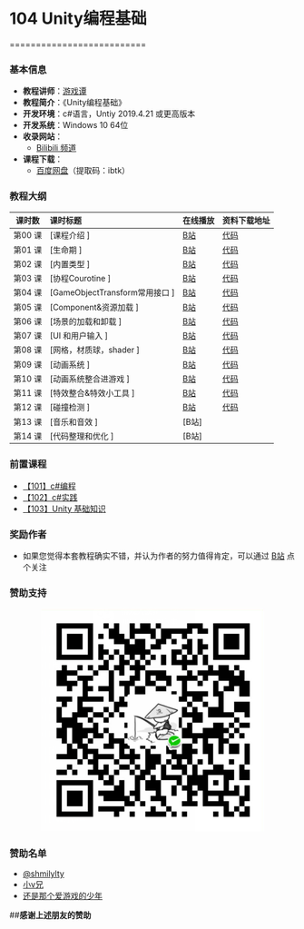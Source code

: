 # 104 Unity编程基础

==========================

### 基本信息

- **教程讲师**：[游戏谭](https://space.bilibili.com/481436151)
- **教程简介**：《Unity编程基础》 
- **开发环境**：c#语言，Untiy 2019.4.21 或更高版本
- **开发系统**：Windows 10 64位
- **收录网站**：
	- [Bilibili 频道](https://space.bilibili.com/481436151/channel/detail?cid=190825&ctype=0) 
- **课程下载**：
	- [百度网盘](https://pan.baidu.com/s/1oSfKaLhADHtpYqsuHPPUbQ)（提取码：ibtk）


### 教程大纲

| 课时数 | 课时标题 | 在线播放 |资料下载地址|
|:-----:|:--------|:-------|:-------|
|第00 课|[课程介绍                   ]|[B站](https://www.bilibili.com/video/BV19V411p7gk?p=1)|[代码](https://github.com/GamesTan/104_UnityScriptTutorial/archive/refs/tags/v0.1.4.zip)   	    																
|第01 课|[生命期						]|[B站](https://www.bilibili.com/video/BV19V411p7gk?p=2)|[代码](https://github.com/GamesTan/104_UnityScriptTutorial/archive/refs/tags/v0.1.4.zip)         	    										
|第02 课|[内置类型					]|[B站](https://www.bilibili.com/video/BV19V411p7gk?p=3)|[代码](https://github.com/GamesTan/104_UnityScriptTutorial/archive/refs/tags/v0.1.4.zip)         	    										
|第03 课|[协程Courotine				]|[B站](https://www.bilibili.com/video/BV19V411p7gk?p=4)|[代码](https://github.com/GamesTan/104_UnityScriptTutorial/archive/refs/tags/v0.1.4.zip)        	    											
|第04 课|[GameObjectTransform常用接口	]|[B站](https://www.bilibili.com/video/BV19V411p7gk?p=5)|[代码](https://github.com/GamesTan/104_UnityScriptTutorial/archive/refs/tags/v0.1.4.zip)    	    															
|第05 课|[Component&资源加载			]|[B站](https://www.bilibili.com/video/BV19V411p7gk?p=6)|[代码](https://github.com/GamesTan/104_UnityScriptTutorial/archive/refs/tags/v0.1.4.zip)      	    													
|第06 课|[场景的加载和卸载			]|[B站](https://www.bilibili.com/video/BV19V411p7gk?p=7)|[代码](https://github.com/GamesTan/104_UnityScriptTutorial/archive/refs/tags/v0.1.4.zip)       	    												
|第07 课|[UI 和用户输入				]|[B站](https://www.bilibili.com/video/BV14L411p7Yg/)   |[代码](https://github.com/GamesTan/104_UnityScriptTutorial/archive/refs/tags/v0.1.4.zip)     											
|第08 课|[网格，材质球，shader		]|[B站](https://www.bilibili.com/video/BV1yb4y1C773/)   |[代码](https://github.com/GamesTan/104_UnityScriptTutorial/archive/refs/tags/v0.1.4.zip)     													
|第09 课|[动画系统					]|[B站](https://www.bilibili.com/video/BV1X54y1H7iS/)   |[代码](https://github.com/GamesTan/104_UnityScriptTutorial/archive/refs/tags/v0.1.4.zip)        										
|第10 课|[动画系统整合进游戏			]|[B站](https://www.bilibili.com/video/BV1h44y1q7CJ/)   |[代码](https://github.com/GamesTan/104_UnityScriptTutorial/archive/refs/tags/v0.1.4.zip)     												
|第11 课|[特效整合&特效小工具			]|[B站](https://www.bilibili.com/video/BV1FL411W7cp/)   |[代码](https://github.com/GamesTan/104_UnityScriptTutorial/archive/refs/tags/v0.1.4.zip)     													
|第12 课|[碰撞检测					]|[B站](https://www.bilibili.com/video/BV1aX4y1w7zx/)   |[代码](https://github.com/GamesTan/104_UnityScriptTutorial/archive/refs/tags/v0.1.4.zip)        										
|第13 课|[音乐和音效					]|[B站]	             									
|第14 课|[代码整理和优化				]|[B站]	             										
                 



### 前置课程
- [【101】c#编程](https://www.bilibili.com/video/BV1sy4y1u7cw)
- [【102】c#实践](https://www.bilibili.com/video/BV1sy4y1u7cw)
- [【103】Unity 基础知识](https://www.bilibili.com/video/BV1sy4y1u7cw)


### 奖励作者
- 如果您觉得本套教程确实不错，并认为作者的努力值得肯定，可以通过 [B站](https://space.bilibili.com/481436151) 点个关注

### **赞助支持**
<p align="center"><img src="https://raw.githubusercontent.com/GamesTan/104_UnityScriptTutorial/master/Pics/wechat.png" width="393"></p>

### **赞助名单**
- [@shmilylty](https://github.com/shmilylty/)
- [小v兄](https://space.bilibili.com/23576803)
- [还是那个爱游戏的少年](https://space.bilibili.com/396650807)

##**感谢上述朋友的赞助**






